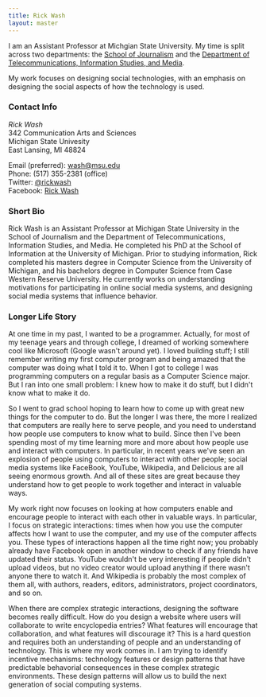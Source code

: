 ```yaml
---
title: Rick Wash
layout: master
---
```


I am an Assistant Professor at Michgian State University. My time is split across two departments: the [School of
Journalism](http://jrn.msu.edu) and the [Department of Telecommunications, Information Studies, and
Media](http://tc.msu.edu).

My work focuses on designing social technologies, with an emphasis on designing the social aspects of how the
technology is used.

### Contact Info

*Rick Wash*  
342 Communication Arts and Sciences  
Michigan State Univesity  
East Lansing, MI 48824  

Email (preferred): [wash@msu.edu](mailto:wash@msu.edu)  
Phone: (517) 355-2381 (office)   
Twitter: [@rickwash](http://twitter.com/rickwash)  
Facebook: [Rick Wash](http://facebook.com/rwash)

### Short Bio

Rick Wash is an Assistant Professor at Michigan State University in the School of Journalism and the Department of
Telecommunications, Information Studies, and Media.   He completed his PhD at the School of Information at the
University of Michigan.  Prior to studying information, Rick completed his masters degree in Computer Science from the
University of Michigan, and his bachelors degree in Computer Science from Case Western Reserve University.  He currently
works on understanding motivations for participating in online social media systems, and designing social media systems
that influence behavior.

### Longer Life Story

At one time in my past, I wanted to be a programmer.   Actually, for most of my teenage years and through college, I
dreamed of working somewhere cool like Microsoft (Google wasn't around yet).   I loved building stuff; I still remember
writing my first computer program and being amazed that the computer was doing what I told it to.  When I got to college
I was programming computers on a regular basis as a Computer Science major.  But I ran into one small problem:  I knew
how to make it do stuff, but I didn't know what to make it do.

So I went to grad school hoping to learn how to come up with great new things for the computer to do.  But the longer I
was there, the more I realized that computers are really here to serve people, and you need to understand how people use
computers to know what to build.  Since then I've been spending most of my time learning more and more about how people
use and interact with computers.   In particular, in recent years we've seen an explosion of people using computers to
interact with other people; social media systems like FaceBook, YouTube, Wikipedia, and Delicious are all seeing
enormous growth.  And all of these sites are great because they understand how to get people to work together and
interact in valuable ways.

My work right now focuses on looking at how computers enable and encourage people to interact with each other in
valuable ways.  In particular, I focus on strategic interactions: times when how you use the computer affects how I want
to use the computer, and my use of the computer affects you.  These types of interactions happen all the time right now;
you probably already have Facebook open in another window to check if any friends have updated their status.  YouTube
wouldn't be very interesting if people didn't upload videos, but no video creator would upload anything if there wasn't
anyone there to watch it.  And Wikipedia is probably the most complex of them all, with authors, readers, editors,
administrators, project coordinators, and so on.

When there are complex strategic interactions, designing the software becomes really difficult.   How do you design a
website where users will collaborate to write encyclopedia entries?  What features will encourage that collaboration,
and what features will discourage it?  This is a hard question and requires both an understanding of people and an
understanding of technology.  This is where my work comes in.  I am trying to identify incentive mechanisms: technology
features or design patterns that have predictable behavorial consequences in these complex strategic environments.
These design patterns will allow us to build the next generation of social computing systems.
